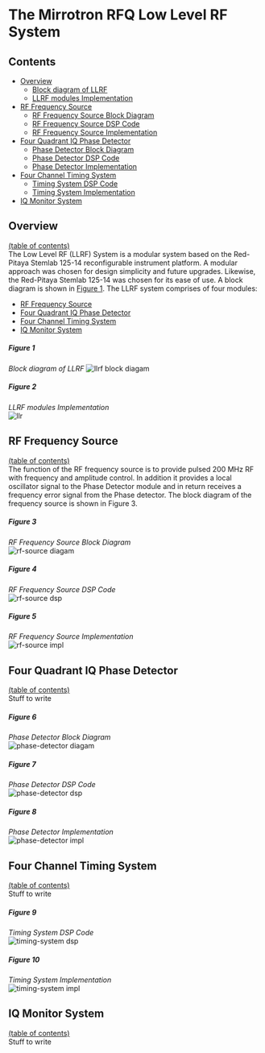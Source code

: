 # The Mirrotron RFQ Low Level RF System
## Contents
* [Overview](#overview)
    - [Block diagram of LLRF](#figure-1)
    - [LLRF modules Implementation](#figure-2)
* [RF Frequency Source](#rf-frequency-source)
    - [RF Frequency Source Block Diagram](#figure-3)
    - [RF Frequency Source DSP Code](#figure-4)
    - [RF Frequency Source Implementation](#figure-5)
* [Four Quadrant IQ Phase Detector](#four-quadrant-iq-phase-detector)
    - [Phase Detector Block Diagram](#figure-6)  
    - [Phase Detector DSP Code](#figure-7)  
    - [Phase Detector Implementation](#figure-8)  
* [Four Channel Timing System](#four-channel-timing-system)
    - [Timing System DSP Code](#figure-9)  
    - [Timing System Implementation](#figure-10)  
* [IQ Monitor System](#iq-monitor-system)

## Overview
[(table of contents)](#contents)  
The Low Level RF (LLRF) System is a modular system based on the Red-Pitaya Stemlab 125-14 reconfigurable instrument platform. A modular approach was chosen for design simplicity and future upgrades. Likewise, the Red-Pitaya Stemlab 125-14 was chosen for its ease of use. A block diagram is shown in [Figure 1](#figure-1). The LLRF system comprises of four modules:  
- [RF Frequency Source](#rf-frequency-source)
- [Four Quadrant IQ Phase Detector](#four-quadrant-iq-phase-detector)
- [Four Channel Timing System](#four-channel-timing-system)
- [IQ Monitor System](#iq-monitor-system)  

##### Figure 1 #####  
*Block diagram of LLRF*
![llrf block diagam](images/LlrfFPDiagram.png)  

##### Figure 2 #####
*LLRF modules Implementation*  
![llr](images/llrf.jpg)

## RF Frequency Source
[(table of contents)](#contents)  
The function of the RF frequency source is to provide pulsed 200 MHz RF with frequency and amplitude control. In addition it provides a local oscillator signal to the Phase Detector module and in return receives a frequency error signal from the Phase detector. The block diagram of the frequency source is shown in Figure 3.
##### Figure 3 #####
*RF Frequency Source Block Diagram*  
![rf-source diagam](images/LLRF-Freq-Source.png)  

##### Figure 4 #####
*RF Frequency Source DSP Code*  
![rf-source dsp](images/mirrotron-rf-src.png)  

##### Figure 5 #####
*RF Frequency Source Implementation*  
![rf-source impl](images/freq-src.jpg)  

## Four Quadrant IQ Phase Detector
[(table of contents)](#contents)  
Stuff to write  
##### Figure 6 #####
*Phase Detector Block Diagram*  
![phase-detector diagam](images/LLRF-Phase-Detector.png)  

##### Figure 7 #####
*Phase Detector DSP Code*  
![phase-detector dsp](images/mirrotron-phase-detector.png)  

##### Figure 8 #####
*Phase Detector Implementation*  
![phase-detector impl](images/phase-detector.jpg)  

## Four Channel Timing System
[(table of contents)](#contents)  
Stuff to write  
##### Figure 9 #####
*Timing System DSP Code*  
![timing-system dsp](images/mirrotron-timing.png)  

##### Figure 10 #####
*Timing System Implementation*  
![timing-system impl](images/timer.jpg)  

## IQ Monitor System
[(table of contents)](#contents)  
Stuff to write  
